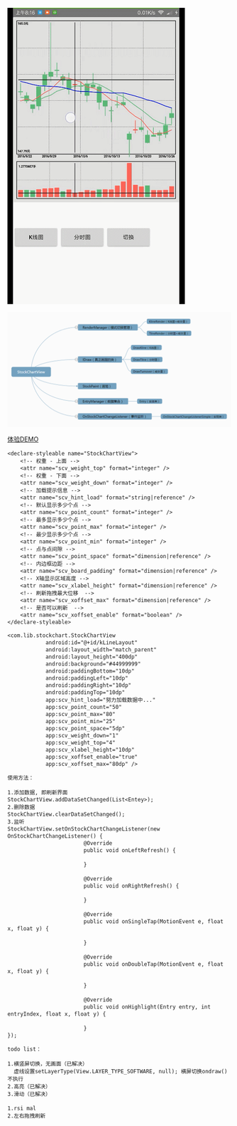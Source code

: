 ![image](https://github.com/153437803/StockChart/blob/master/Screenrecorder-2017-11-29.gif )  

![image](https://github.com/153437803/StockChart/blob/master/20171130002727.png )

[体验DEMO](https://d.pcs.baidu.com/file/63c49d59212f4042405bbcce40949f99?fid=1044283962-250528-187513777395897&time=1511974589&rt=pr&sign=FDTAERVCY-DCb740ccc5511e5e8fedcff06b081203-SnSFVkklR2wyuTkoNaJTcjxPrx4%3D&expires=8h&chkv=1&chkbd=1&chkpc=et&dp-logid=7724120003260914964&dp-callid=0&r=299520420)
```
<declare-styleable name="StockChartView">
    <!-- 权重 - 上面 -->
    <attr name="scv_weight_top" format="integer" />
    <!-- 权重 - 下面 -->
    <attr name="scv_weight_down" format="integer" />
    <!-- 加载提示信息 -->
    <attr name="scv_hint_load" format="string|reference" />
    <!-- 默认显示多少个点 -->
    <attr name="scv_point_count" format="integer" />
    <!-- 最多显示多少个点 -->
    <attr name="scv_point_max" format="integer" />
    <!-- 最少显示多少个点 -->
    <attr name="scv_point_min" format="integer" />
    <!-- 点与点间隙 -->
    <attr name="scv_point_space" format="dimension|reference" />
    <!-- 内边框边距 -->
    <attr name="scv_board_padding" format="dimension|reference" />
    <!-- X轴显示区域高度 -->
    <attr name="scv_xlabel_height" format="dimension|reference" />
    <!-- 刷新拖拽最大位移  -->
    <attr name="scv_xoffset_max" format="dimension|reference" />
    <!-- 是否可以刷新  -->
    <attr name="scv_xoffset_enable" format="boolean" />
</declare-styleable>
```

```
<com.lib.stockchart.StockChartView
            android:id="@+id/kLineLayout"
            android:layout_width="match_parent"
            android:layout_height="400dp"
            android:background="#44999999"
            android:paddingBottom="10dp"
            android:paddingLeft="10dp"
            android:paddingRight="10dp"
            android:paddingTop="10dp"
            app:scv_hint_load="努力加载数据中..."
            app:scv_point_count="50"
            app:scv_point_max="80"
            app:scv_point_min="25"
            app:scv_point_space="5dp"
            app:scv_weight_down="1"
            app:scv_weight_top="4"
            app:scv_xlabel_height="10dp"
            app:scv_xoffset_enable="true"
            app:scv_xoffset_max="80dp" />
```
```
使用方法：

1.添加数据, 即刷新界面
StockChartView.addDataSetChanged(List<Entey>);
2.删除数据
StockChartView.clearDataSetChanged();
3.监听
StockChartView.setOnStockChartChangeListener(new OnStockChartChangeListener() {
                        @Override
                        public void onLeftRefresh() {
                            
                        }

                        @Override
                        public void onRightRefresh() {

                        }

                        @Override
                        public void onSingleTap(MotionEvent e, float x, float y) {

                        }

                        @Override
                        public void onDoubleTap(MotionEvent e, float x, float y) {

                        }

                        @Override
                        public void onHighlight(Entry entry, int entryIndex, float x, float y) {

                        }
});
```
```
todo list：

1.横竖屏切换，无画面（已解决）
  虚线设置setLayerType(View.LAYER_TYPE_SOFTWARE, null); 横屏切换ondraw()不执行
2.高亮（已解决）
3.滑动（已解决）

1.rsi mal
2.左右拖拽刷新
```
